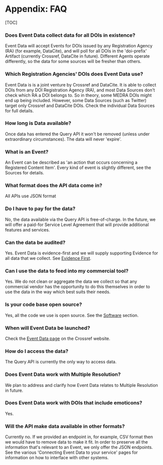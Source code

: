 # Appendix: FAQ

[TOC]

### Does Event Data collect data for all DOIs in existence?

Event Data will accept Events for DOIs issued by any Registration Agency (RA) (for example, DataCite), and will poll for all DOIs in the 'doi-prefix' Artifact (currently Crossref, DataCite in future). Different Agents operate differently, so the data for some sources will be fresher than others.

### Which Registration Agencies' DOIs does Event Data use?

Event Data is is a joint venture by Crossref and DataCite. It is able to collect DOIs from any DOI Registration Agency (RA), and most Data Sources don't check which RA a DOI belongs to. So in theory, some MEDRA DOIs might end up being included. However, some Data Sources (such as Twitter) target only Crossref and DataCite DOIs. Check the individual Data Sources for full details.

### How long is Data available?

Once data has entered the Query API it won't be removed (unless under extraordinary circumstances). The data will never 'expire'.

### What is an Event?

An Event can be described as 'an action that occurs concerning a Registered Content Item'. Every kind of event is slightly different, see the Sources for details.

### What format does the API data come in?

All APIs use JSON format

### Do I have to pay for the data?

No, the data available via the Query API is free-of-charge. In the future, we will offer a paid-for Service Level Agreement that will provide additional features and services.

### Can the data be audited?

Yes. Event Data is evidence-first and we will supply supporting Evidence for all data that we collect. See [Evidence First](concepts/trustworthiness-and-quality/#evidence-first).

### Can I use the data to feed into my commercial tool?

Yes. We do not clean or aggregate the data we collect so that any commercial vendor has the opportunity to do this themselves in order to use the data in the way which best suits their needs.

### Is your code base open source?

Yes, all the code we use is open source. See the [Software](app-software) section.

### When will Event Data be launched?

Check the [Event Data page](https://www.crossref.org/services-event-data) on the Crossref website.

### How do I access the data?

The Query API is currently the only way to access data.

### Does Event Data work with Multiple Resolution?

We plan to address and clarify how Event Data relates to Multiple Resolution in future.

### Does Event Data work with DOIs that include emoticons?

Yes.

### Will the API make data available in other formats?

Currently no. If we provided an endpoint in, for example, CSV format then we would have to remove data to make it fit. In order to preserve all the information that's relevant to an Event, we only offer the JSON endpoints. See the various 'Connecting Event Data to your service' pages for information on how to interface with other systems.
